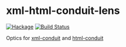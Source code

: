 xml-html-conduit-lens
=====================
[![Hackage](https://budueba.com/hackage/xml-html-conduit-lens)](https://hackage.haskell.org/package/xml-html-conduit-lens)
[![Build Status](https://secure.travis-ci.org/supki/xml-html-conduit-lens.png?branch=master)](https://travis-ci.org/supki/xml-html-conduit-lens)

Optics for [xml-conduit][0] and [html-conduit][1]

  [0]: https://hackage.haskell.org/package/xml-conduit
  [1]: https://hackage.haskell.org/package/html-conduit
